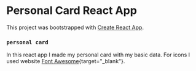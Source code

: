 # Personal Card React App

This project was bootstrapped with [Create React App](https://github.com/facebook/create-react-app).

### `personal card`

In this react app I made my personal card with my basic data. 
For icons I used website [Font Awesome](https://fontawesome.com/start){target="_blank"}.